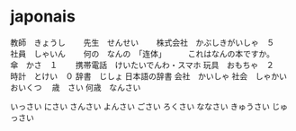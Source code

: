 # japonais
教師　きょうし　　
先生　せんせい　　
株式会社　かぶしきがいしゃ　５　　
社員　しゃいん　　
何の　なんの　「连体」　　
　これはなんの本ですか。　　
傘　かさ　１　　
携帯電話　けいたいでんわ・スマホ
玩具　おもちゃ　２　　
時計　とけい　０
辞書　じしょ
  日本語の辞書
会社　かいしゃ
社会　しゃかい
おいくつ　
歳　さい
何歳　なんさい

いっさい
にさい
さんさい
よんさい
ごさい
ろくさい
ななさい
きゅうさい
じゅっさい








